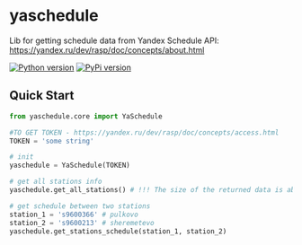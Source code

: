 # yaschedule

Lib for getting schedule data from Yandex Schedule API:
https://yandex.ru/dev/rasp/doc/concepts/about.html

<a target="new" href="https://pypi.python.org/pypi/yaschedule"><img border=0 src="https://img.shields.io/badge/python-3.9+-blue.svg?style=flat" alt="Python version"></a>
<a target="new" href="https://pypi.python.org/pypi/yaschedule"><img border=0 src="https://img.shields.io/pypi/v/yaschedule.svg?maxAge=60%" alt="PyPi version"></a>
## Quick Start
```python
from yaschedule.core import YaSchedule

#TO GET TOKEN - https://yandex.ru/dev/rasp/doc/concepts/access.html
TOKEN = 'some string' 

# init 
yaschedule = YaSchedule(TOKEN)

# get all stations info 
yaschedule.get_all_stations() # !!! The size of the returned data is about 40 MB

# get schedule between two stations
station_1 = 's9600366' # pulkovo
station_2 = 's9600213' # sheremetevo
yaschedule.get_stations_schedule(station_1, station_2)
```